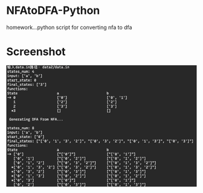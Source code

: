 # NFAtoDFA-Python
homework...python script for converting nfa to dfa 

# Screenshot
![screenshot](screenshot.png)
